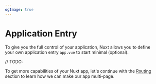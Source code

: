 ```yaml
---
ogImage: true
---
```


# Application Entry

To give you the full control of your application, Nuxt allows you to define your own application entry `app.vue` to start minimal (optional).

// TODO:

To get more capabilities of your Nuxt app, let's continue with the [Routing](/concepts/routing) section to learn how we can make our app multi-page.
